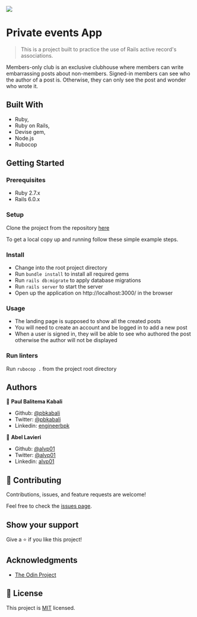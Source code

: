 ![](https://img.shields.io/badge/Microverse-blueviolet)

# Private events App

> This is a project built to practice the use of Rails active record's associations.

Members-only club is an exclusive clubhouse where members can write embarrassing posts about non-members.
Signed-in members can see who the author of a post is. Otherwise, they can only see the post and wonder who wrote it.

## Built With

- Ruby,
- Ruby on Rails,
- Devise gem,
- Node.js
- Rubocop


## Getting Started

### Prerequisites

- Ruby 2.7.x
- Rails 6.0.x

### Setup

Clone the project from the repository [here](https://github.com/pbkabali/Members-Only)

To get a local copy up and running follow these simple example steps.

### Install

- Change into the root project directory
- Run `bundle install` to install all required gems
- Run `rails db:migrate` to apply database migrations
- Run `rails server` to start the server
- Open up the application on http://localhost:3000/ in the browser

### Usage

- The landing page is supposed to show all the created posts
- You will need to create an account and be logged in to add a new post
- When a user is signed in, they will be able to see who authored the post otherwise the author will not be displayed

### Run linters

Run `rubocop .` from the project root directory


## Authors

👤 **Paul Balitema Kabali**

- Github: [@pbkabali](https://github.com/pbkabali)
- Twitter: [@pbkabali](https://twitter.com/pbkabali)
- Linkedin: [engineerbpk](https://linkedin.com/in/engineerbpk)

👤 **Abel Lavieri**

- Github: [@alvp01](https://github.com/alvp01/)
- Twitter: [@alvp01](https://twitter.com/alvp01/)
- Linkedin: [alvp01](https://www.linkedin.com/in/alvp01/)

## 🤝 Contributing

Contributions, issues, and feature requests are welcome!

Feel free to check the [issues page](issues/).

## Show your support

Give a ⭐️ if you like this project!

## Acknowledgments

- [The Odin Project](https://www.theodinproject.com/)

## 📝 License

This project is [MIT](https://opensource.org/licenses/MIT) licensed.